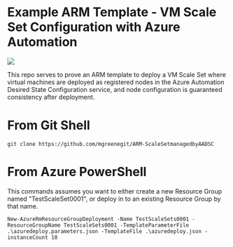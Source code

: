 
# Example ARM Template - VM Scale Set Configuration with Azure Automation

<a href="https://portal.azure.com/#create/Microsoft.Template/uri/https%3A%2F%2Fraw.githubusercontent.com%2Fmgreenegit%2FARM-ScaleSetmanagedbyAADSC%2Fmaster%2Fazuredeploy.json" target="_blank">
    <img src="http://azuredeploy.net/deploybutton.png"/>
</a>

This repo serves to prove an ARM template to deploy a VM Scale Set where virtual machines are deployed as registered nodes in the Azure Automation Desired State Configuration service, and node configuration is guaranteed consistency after deployment.

# From Git Shell
    
	git clone https://github.com/mgreenegit/ARM-ScaleSetmanagedbyAADSC
    
# From Azure PowerShell
This commands assumes you want to either create a new Resource Group named "TestScaleSet0001", or deploy in to an existing Resource Group by that name.
    
	New-AzureRmResourceGroupDeployment -Name TestScaleSets0001 -ResourceGroupName TestScaleSets0001 -TemplateParameterFile .\azuredeploy.parameters.json -TemplateFile .\azuredeploy.json -instanceCount 10